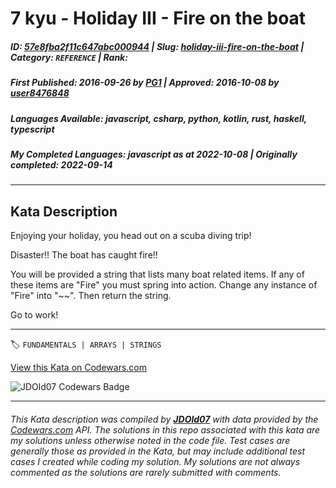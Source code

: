 # 7 kyu - Holiday III - Fire on the boat

##### **ID**: [57e8fba2f11c647abc000944](https://www.codewars.com/kata/57e8fba2f11c647abc000944) | **Slug**: [holiday-iii-fire-on-the-boat](https://www.codewars.com/kata/57e8fba2f11c647abc000944) | **Category**: `REFERENCE` | **Rank**: <span style="color:white">7 kyu</span>

##### **First Published**: 2016-09-26 ***by*** [PG1](https://www.codewars.com/users/PG1) | **Approved**: 2016-10-08 ***by*** [user8476848](https://www.codewars.com/users/user8476848)

##### **Languages Available**: javascript, csharp, python, kotlin, rust, haskell, typescript

##### **My Completed Languages**: javascript ***as at*** 2022-10-08 | **Originally completed**: 2022-09-14

---

## Kata Description


Enjoying your holiday, you head out on a scuba diving trip!



Disaster!! The boat has caught fire!!



You will be provided a string that lists many boat related items. If any of these items are "Fire" you must spring into action. Change any instance of "Fire" into "~~". Then return the string.



Go to work!

---


🏷 `FUNDAMENTALS | ARRAYS | STRINGS`


[View this Kata on Codewars.com](https://www.codewars.com/kata/57e8fba2f11c647abc000944)

![](https://www.codewars.com/users/jdold07/badges/large "JDOld07 Codewars Badge")

---

###### *This Kata description was compiled by [**JDOld07**](https://tpstech.dev) with data provided by the [Codewars.com](https://www.codewars.com) API.  The solutions in this repo associated with this kata are my solutions unless otherwise noted in the code file.  Test cases are generally those as provided in the Kata, but may include additional test cases I created while coding my solution.  My solutions are not always commented as the solutions are rarely submitted with comments.*
